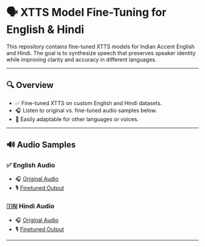 # 🗣️ XTTS Model Fine-Tuning for English & Hindi

This repository contains fine-tuned XTTS models for Indian Accent English and Hindi. The goal is to synthesize speech that preserves speaker identity while improving clarity and accuracy in different languages.

---

## 🔍 Overview

- ✅ Fine-tuned XTTS on custom English and Hindi datasets.
- 🎧 Listen to original vs. fine-tuned audio samples below.
- 🔧 Easily adaptable for other languages or voices.

---

## 🔊 Audio Samples

### ✅ English Audio
- 🎧 [Original Audio](https://github.com/Ajay5641/XTTS-Model-Finetuning/raw/main/English%20Audio.wav)
- 🎙️ [Finetuned Output](https://github.com/Ajay5641/XTTS-Model-Finetuning/blob/main/Finetune_Result/English%20Finetune%20Output.wav)

### 🇮🇳 Hindi Audio
- 🎧 [Original Audio](https://github.com/Ajay5641/XTTS-Model-Finetuning/raw/main/Hindi%20Audio.wav)
- 🎙️ [Finetuned Output](https://github.com/Ajay5641/XTTS-Model-Finetuning/raw/main/Hindi%20Finetune%20Output.wav)

---

